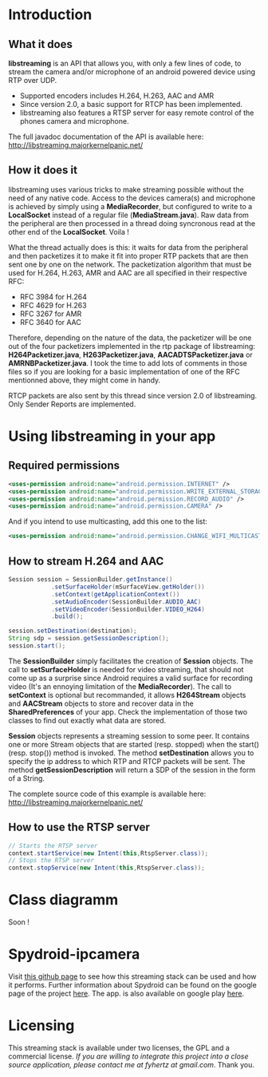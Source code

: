 # Introduction

## What it does

**libstreaming** is an API that allows you, with only a few lines of code, to stream the camera and/or microphone of an android powered device using RTP over UDP. 

* Supported encoders includes H.264, H.263, AAC and AMR
* Since version 2.0, a basic support for RTCP has been implemented.
* libstreaming also features a RTSP server for easy remote control of the phones camera and microphone.

The full javadoc documentation of the API is available here: http://libstreaming.majorkernelpanic.net/

## How it does it

libstreaming uses various tricks to make streaming possible without the need of any native code. Access to the devices camera(s) and microphone is achieved by simply using a **MediaRecorder**, but configured to write to a **LocalSocket** instead of a regular file (**MediaStream.java**). Raw data from the peripheral are then processed in a thread doing syncronous read at the other end of the **LocalSocket**. Voila !

What the thread actually does is this: it waits for data from the peripheral and then packetizes it to make it fit into proper RTP packets that are then sent one by one on the network. The packetization algorithm that must be used for H.264, H.263, AMR and AAC are all specified in their respective RFC:

* RFC 3984 for H.264
* RFC 4629 for H.263
* RFC 3267 for AMR
* RFC 3640 for AAC

Therefore, depending on the nature of the data, the packetizer will be one out of the four packetizers implemented in the rtp package of libstreaming: **H264Packetizer.java**, **H263Packetizer.java**, **AACADTSPacketizer.java** or **AMRNBPacketizer.java**. I took the time to add lots of comments in those files so if you are looking for a basic implementation of one of the RFC mentionned above, they might come in handy.

RTCP packets are also sent by this thread since version 2.0 of libstreaming. Only Sender Reports are implemented.

# Using libstreaming in your app

## Required permissions

```xml
<uses-permission android:name="android.permission.INTERNET" />
<uses-permission android:name="android.permission.WRITE_EXTERNAL_STORAGE" />
<uses-permission android:name="android.permission.RECORD_AUDIO" />
<uses-permission android:name="android.permission.CAMERA" />
```

And if you intend to use multicasting, add this one to the list:

```xml
<uses-permission android:name="android.permission.CHANGE_WIFI_MULTICAST_STATE" />
```

## How to stream H.264 and AAC

```java
Session session = SessionBuilder.getInstance()
			.setSurfaceHolder(mSurfaceView.getHolder())
			.setContext(getApplicationContext())
			.setAudioEncoder(SessionBuilder.AUDIO_AAC)
			.setVideoEncoder(SessionBuilder.VIDEO_H264)
			.build();

session.setDestination(destination);
String sdp = session.getSessionDescription();
session.start();
```

The **SessionBuilder** simply facilitates the creation of **Session** objects. The call to **setSurfaceHolder** is needed for video streaming, that should not come up as a surprise since Android requires a valid surface for recording video (It's an ennoying limitation of the **MediaRecorder**). The call to **setContext** is optional but recommanded, it allows **H264Stream** objects and **AACStream** objects to store and recover data in the **SharedPreferences** of your app. Check the implementation of those two classes to find out exactly what data are stored. 

**Session** objects represents a streaming session to some peer. It contains one or more Stream objects that are started (resp. stopped) when the start() (resp. stop()) method is invoked. The method **setDestination** allows you to specify the ip address to which RTP and RTCP packets will be sent. The method **getSessionDescription** will return a SDP of the session in the form of a String.

The complete source code of this example is available here: http://libstreaming.majorkernelpanic.net/

## How to use the RTSP server

```java
// Starts the RTSP server
context.startService(new Intent(this,RtspServer.class));
// Stops the RTSP server
context.stopService(new Intent(this,RtspServer.class));
```

# Class diagramm

Soon !

# Spydroid-ipcamera

Visit [this github page](https://github.com/fyhertz/spydroid-ipcamera) to see how this streaming stack can be used and how it performs.
Further information about Spydroid can be found on the google page of the project [here](https://spydroid-ipcamera.googlecode.com).
The app. is also available on google play [here](https://play.google.com/store/apps/details?id=net.majorkernelpanic.spydroid).

# Licensing

This streaming stack is available under two licenses, the GPL and a commercial license. *If you are willing to integrate this project into a close source application, please contact me at fyhertz at gmail.com*. Thank you.